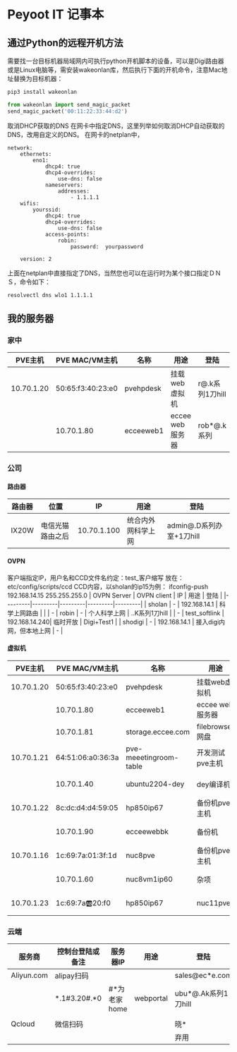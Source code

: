 # Peyoot IT 记事本

通过Python的远程开机方法
---
需要找一台目标机器局域网内可执行python开机脚本的设备，可以是Digi路由器或是Linux电脑等，需安装wakeonlan库，然后执行下面的开机命令，注意Mac地址替换为目标机器：

```python
pip3 install wakeonlan

from wakeonlan import send_magic_packet
send_magic_packet('00:11:22:33:44:d2')
```

取消DHCP获取的DNS
在网卡中指定DNS，这里列举如何取消DHCP自动获取的DNS，改用自定义的DNS。
在网卡的netplan中，
```
network:
    ethernets:
        eno1:
            dhcp4: true
            dhcp4-overrides:
                use-dns: false
            nameservers:
                addresses:
                    - 1.1.1.1
    wifis:
        yourssid:
            dhcp4: true
            dhcp4-overrides:
                use-dns: false
            access-points:
                robin:
                    password:  yourpassword

    version: 2

```
上面在netplan中直接指定了DNS，当然您也可以在运行时为某个接口指定ＤＮＳ，命令如下：
```
resolvectl dns wlo1 1.1.1.1
```

## 我的服务器

### 家中
| PVE主机 | PVE MAC/VM主机 | 名称 | 用途 | 登陆 |
|---------|---------|---------|---------|---------|
| 10.70.1.20 | 50:65:f3:40:23:e0 | pvehpdesk | 挂载web虚拟机 | r@.k系列1刀hill |
|  | 10.70.1.80 | ecceeweb1 | eccee web服务器 | rob*@.k系列 |
### 公司
#### 路由器
| 路由器 | 位置 | IP | 用途 | 登陆 |
|---------|---------|---------|---------|---------|
| IX20W | 电信光猫路由之后 | 10.70.1.100 | 统合内外网科学上网 | admin@.D系列办室+1刀hill |

#### OVPN
客户端指定IP，用户名和CCD文件名约定：test_客户缩写 放在：etc/config/scripts/ccd
CCD内容，以sholan的ip15为例： ifconfig-push 192.168.14.15 255.255.255.0 
| OVPN Server | OVPN client | IP | 用途 | 登陆 |
|---------|---------|---------|---------|---------|
| sholan | - | 192.168.14.1 | 科学上网路由 |  |
| - | robin | - | 个人科学上网 | ..K系列1刀hill |
| - | test_softlink |  192.168.14.240| 临时开放 | Digi+Test1 |
| shodigi | - | 192.168.14.1 | 接入digi内网，但本地上网 | - |

#### 虚拟机
| PVE主机 | PVE MAC/VM主机 | 名称 | 用途 | 登陆 |
|---------|---------|---------|---------|---------|
| 10.70.1.20 | 50:65:f3:40:23:e0 | pvehpdesk | 挂载web虚拟机 | r@.k系列1刀hill |
|  | 10.70.1.80 | ecceeweb1 | eccee web服务器 | rob*@.k系列 |
|  | 10.70.1.81| storage.eccee.com | filebrowser网盘 | 单元格 3 |
| 10.70.1.21 | 64:51:06:a0:36:3a | pve-meeetingroom-table | 开发测试pve主机 | r@.k系列1刀hill |
|  | 10.70.1.40 | ubuntu2204-dey | dey编译机 | r@.k系列1刀hill |
| 10.70.1.22 | 8c:dc:d4:d4:59:05 | hp850ip67 | 备份机pve主机 | r@.k系列1刀hill |
|  | 10.70.1.90 | ecceewebbk | 备份机 | r@.k系列1刀hill |
| 10.70.1.16 | 1c:69:7a:01:3f:1d | nuc8pve | 备份机pve主机 | r@.k系列1刀hill |
|  | 10.70.1.60 | nuc8vm1ip60 | 杂项 | r@.k系列 |
| 10.70.1.23 | 1c:69:7a:ab:20:f0 | hp850ip67 | nuc11pve | r@.k系列1刀hill |


### 云端 
| 服务商 | 控制台登陆或备注 | 服务器IP | 用途 | 登陆 |
|---------|---------|---------|---------|---------|
| Aliyun.com | alipay扫码 | |  | sales@ec*e.com |
|  | *.1#3.20#.*0 | #*为老家home | webportal | ubu*@.Ak系列1刀hill |
|  | |  |  |  |
| Qcloud | 微信扫码 |  |  | 晓* |
|  |  |  | | 弃用 |